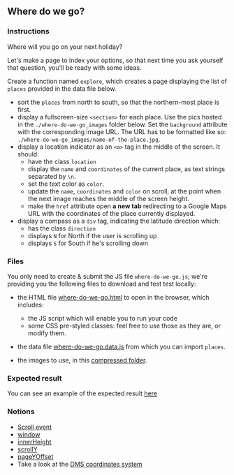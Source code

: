 ## Where do we go?

### Instructions

Where will you go on your next holiday?

Let's make a page to index your options, so that next time you ask yourself that question, you'll be ready with some ideas.

Create a function named `explore`, which creates a page displaying the list of `places` provided in the data file below.

- sort the `places` from north to south, so that the northern-most place is first.
- display a fullscreen-size `<section>` for each place. Use the pics hosted in the `./where-do-we-go_images` folder below. Set the `background` attribute with the corresponding image URL. The URL has to be formatted like so: `./where-do-we-go_images/name-of-the-place.jpg`.
- display a location indicator as an `<a>` tag in the middle of the screen. It should:
  - have the class `location`
  - display the `name` and `coordinates` of the current place, as text strings separated by `\n`.
  - set the text color as `color`.
  - update the `name`, `coordinates` and `color` on scroll, at the point when the next image reaches the middle of the screen height.
  - make the `href` attribute open **a new tab** redirecting to a Google Maps URL with the coordinates of the place currently displayed.
- display a compass as a `div` tag, indicating the latitude direction which:
  - has the class `direction`
  - displays `N` for North if the user is scrolling up
  - displays `S` for South if he's scrolling down

### Files

You only need to create & submit the JS file `where-do-we-go.js`; we're providing you the following files to download and test test locally:

- the HTML file [where-do-we-go.html](./where-do-we-go.html) to open in the browser, which includes:

  - the JS script which will enable you to run your code
  - some CSS pre-styled classes: feel free to use those as they are, or modify them.

- the data file [where-do-we-go.data.js](./where-do-we-go.data.js) from which you can import `places`.

- the images to use, in this [compressed folder](https://assets.01-edu.org/where-do-we-go_images.zip).

### Expected result

You can see an example of the expected result [here](https://youtu.be/BLxNi1WH6_0)

### Notions

- [Scroll event](https://developer.mozilla.org/en-US/docs/Web/API/Element/scroll_event)
- [window](https://developer.mozilla.org/en-US/docs/Web/API/Window)
- [innerHeight](https://developer.mozilla.org/en-US/docs/Web/API/Window/innerHeight)
- [scrollY](https://developer.mozilla.org/en-US/docs/Web/API/Window/scrollY)
- [pageYOffset](https://developer.mozilla.org/en-US/docs/Web/API/Window/pageYOffset)
- Take a look at the [DMS coordinates system](https://en.wikipedia.org/wiki/Decimal_degrees)
